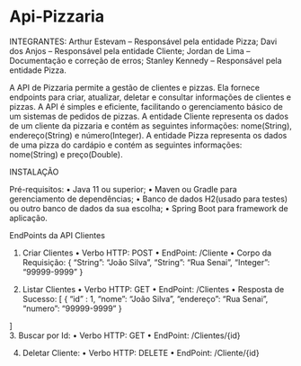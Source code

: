 # Api-Pizzaria

INTEGRANTES:
Arthur Estevam – Responsável pela entidade Pizza;
Davi dos Anjos – Responsável pela entidade Cliente;
Jordan de Lima – Documentação e correção de erros;
Stanley Kennedy – Responsável pela entidade Pizza.


A API de Pizzaria permite a gestão de clientes e pizzas. Ela fornece endpoints para criar, atualizar, deletar e consultar informações de clientes e pizzas. A API é simples e eficiente, facilitando o gerenciamento básico de um sistemas de pedidos de pizzas.
A entidade Cliente representa os dados de um cliente da pizzaria e contém as seguintes informações: nome(String), endereço(String) e número(Integer). A entidade Pizza representa os dados de uma pizza do cardápio e contém as seguintes informações: nome(String) e preço(Double). 

INSTALAÇÃO

Pré-requisitos:
•	Java 11 ou superior;
•	Maven ou Gradle para gerenciamento de dependências;
•	Banco de dados H2(usado para testes) ou outro banco de dados da sua escolha;
•	Spring Boot para framework de aplicação.

EndPoints da API
Clientes
1.	Criar Clientes
•	Verbo HTTP: POST
•	EndPoint: /Cliente
•	Corpo da Requisição:
  {
    “String”: “João Silva”,
    “String”: “Rua Senai”,
    “Integer”: “99999-9999”
  }

2.	Listar Clientes
•	Verbo HTTP: GET
•	EndPoint: /Clientes
•	Resposta de Sucesso:
[
  {
    “id” : 1,
  	“nome”: “João Silva”,
  	“endereço”: “Rua Senai”,
  	“numero”: “99999-9999”
  }

]	
3.	Buscar por Id:
•	Verbo HTTP: GET
•	EndPoint: /Clientes/{id}

4.	Deletar Cliente:
•	Verbo HTTP: DELETE
•	EndPoint: /Cliente/{id}

